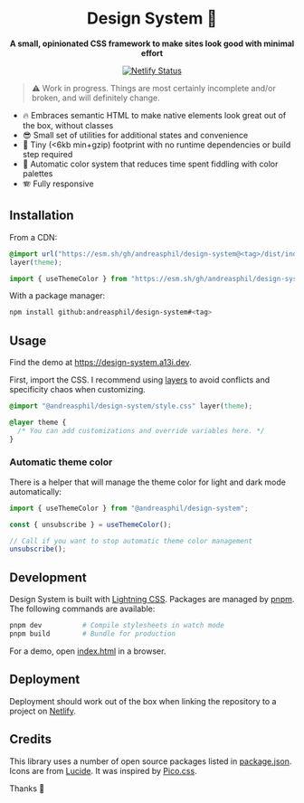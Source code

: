<h1 align="center">
  Design System 🐥
</h1>

<p align="center">
  <strong>A small, opinionated CSS framework to make sites look good with minimal effort</strong>
</p>

<p align="center">
  <a href="https://app.netlify.com/sites/andreasphil-design-system/deploys" title="Netlify Status">
    <img src="https://api.netlify.com/api/v1/badges/3c7e430b-7855-4579-adb3-f879918e2ec0/deploy-status" alt="Netlify Status" />
  </a>
</p>

> ⚠️ Work in progress. Things are most certainly incomplete and/or broken, and will definitely change.

- 🔥 Embraces semantic HTML to make native elements look great out of the box, without classes
- 😎 Small set of utilities for additional states and convenience
- 🐛 Tiny (<6kb min+gzip) footprint with no runtime dependencies or build step required
- 🌈 Automatic color system that reduces time spent fiddling with color palettes
- 🪗 Fully responsive

## Installation

From a CDN:

```css
@import url("https://esm.sh/gh/andreasphil/design-system@<tag>/dist/index.min.css")
layer(theme);
```

```js
import { useThemeColor } from "https://esm.sh/gh/andreasphil/design-system@<tag>";
```

With a package manager:

```sh
npm install github:andreasphil/design-system#<tag>
```

## Usage

Find the demo at <https://design-system.a13i.dev>.

First, import the CSS. I recommend using [layers](https://developer.mozilla.org/en-US/docs/Learn/CSS/Building_blocks/Cascade_layers) to avoid conflicts and specificity chaos when customizing.

```css
@import "@andreasphil/design-system/style.css" layer(theme);

@layer theme {
  /* You can add customizations and override variables here. */
}
```

### Automatic theme color

There is a helper that will manage the theme color for light and dark mode automatically:

```js
import { useThemeColor } from "@andreasphil/design-system";

const { unsubscribe } = useThemeColor();

// Call if you want to stop automatic theme color management
unsubscribe();
```

## Development

Design System is built with [Lightning CSS](https://lightningcss.dev). Packages are managed by [pnpm](https://pnpm.io). The following commands are available:

```sh
pnpm dev          # Compile stylesheets in watch mode
pnpm build        # Bundle for production
```

For a demo, open [index.html](./index.html) in a browser.

## Deployment

Deployment should work out of the box when linking the repository to a project on [Netlify](https://netlify.com).

## Credits

This library uses a number of open source packages listed in [package.json](./package.json). Icons are from [Lucide](https://lucide.dev/). It was inspired by [Pico.css](https://picocss.com/).

Thanks 🙏
